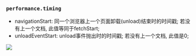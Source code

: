 ### `performance.timing`

* navigationStart: 同一个浏览器上一个页面卸载(unload)结束时的时间戳; 若没有上一个文档, 此值等同于fetchStart;
* unloadEventStart: unload事件抛出时的时间戳; 若没有上一个文档, 此值是0;

![](https://ran-1303246897.cos.ap-guangzhou.myqcloud.com/www/markdown/20200324082529.png)
